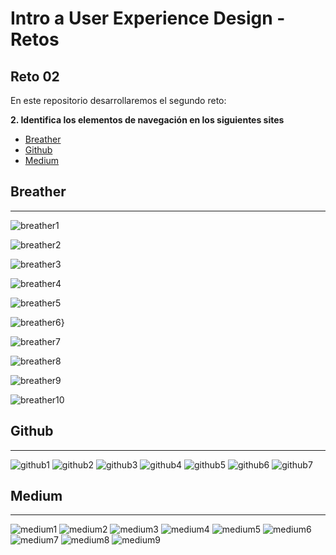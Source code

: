 # Intro a User Experience Design - Retos
## Reto 02

En este repositorio desarrollaremos el segundo reto:

**2. Identifica los elementos de navegación en los siguientes sites**

- [Breather](https://breather.com/)
- [Github](https://github.com/)
- [Medium](https://medium.com/)

## Breather
***
![breather1](https://github.com/SteffAhv/retos-ux-02/blob/master/images/breather/breather1.PNG?raw=true)

![breather2](https://github.com/SteffAhv/retos-ux-02/blob/master/images/breather/breather2.PNG?raw=true)

![breather3](https://github.com/SteffAhv/retos-ux-02/blob/master/images/breather/breather3.PNG?raw=true)

![breather4](https://github.com/SteffAhv/retos-ux-02/blob/master/images/breather/breather4.PNG?raw=true)

![breather5](https://github.com/SteffAhv/retos-ux-02/blob/master/images/breather/breather5.PNG?raw=true)

![breather6](https://github.com/SteffAhv/retos-ux-02/blob/master/images/breather/breather6.PNG?raw=true)}

![breather7](https://github.com/SteffAhv/retos-ux-02/blob/master/images/breather/breather7.PNG?raw=true)

![breather8](https://github.com/SteffAhv/retos-ux-02/blob/master/images/breather/breather8.PNG?raw=true)

![breather9](https://github.com/SteffAhv/retos-ux-02/blob/master/images/breather/breather9.PNG?raw=true)

![breather10](https://github.com/SteffAhv/retos-ux-02/blob/master/images/breather/breather10.PNG?raw=true)

## Github
***
![github1](https://github.com/SteffAhv/retos-ux-02/blob/master/images/breather/breather10.PNG?raw=true)
![github2](https://github.com/SteffAhv/retos-ux-02/blob/master/images/breather/breather10.PNG?raw=true)
![github3](https://github.com/SteffAhv/retos-ux-02/blob/master/images/breather/breather10.PNG?raw=true)
![github4](https://github.com/SteffAhv/retos-ux-02/blob/master/images/breather/breather10.PNG?raw=true)
![github5](https://github.com/SteffAhv/retos-ux-02/blob/master/images/breather/breather10.PNG?raw=true)
![github6](https://github.com/SteffAhv/retos-ux-02/blob/master/images/breather/breather10.PNG?raw=true)
![github7](https://github.com/SteffAhv/retos-ux-02/blob/master/images/breather/breather10.PNG?raw=true)

## Medium
***
![medium1](https://github.com/SteffAhv/retos-ux-02/blob/master/images/breather/breather10.PNG?raw=true)
![medium2](https://github.com/SteffAhv/retos-ux-02/blob/master/images/breather/breather10.PNG?raw=true)
![medium3](https://github.com/SteffAhv/retos-ux-02/blob/master/images/breather/breather10.PNG?raw=true)
![medium4](https://github.com/SteffAhv/retos-ux-02/blob/master/images/breather/breather10.PNG?raw=true)
![medium5](https://github.com/SteffAhv/retos-ux-02/blob/master/images/breather/breather10.PNG?raw=true)
![medium6](https://github.com/SteffAhv/retos-ux-02/blob/master/images/breather/breather10.PNG?raw=true)
![medium7](https://github.com/SteffAhv/retos-ux-02/blob/master/images/breather/breather10.PNG?raw=true)
![medium8](https://github.com/SteffAhv/retos-ux-02/blob/master/images/breather/breather10.PNG?raw=true)
![medium9](https://github.com/SteffAhv/retos-ux-02/blob/master/images/breather/breather10.PNG?raw=true)
